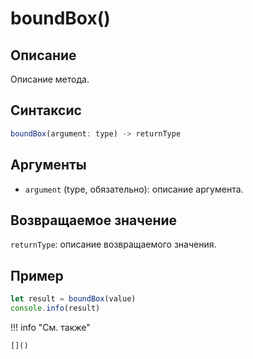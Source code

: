 # boundBox()

## Описание
Описание метода.

## Синтаксис
```javascript
boundBox(argument: type) -> returnType
```

## Аргументы
- `argument` (type, обязательно): описание аргумента.

## Возвращаемое значение
`returnType`: описание возвращаемого значения.

## Пример
```javascript linenums="1"
let result = boundBox(value)
console.info(result)
```

!!! info "См. также"

    []()

